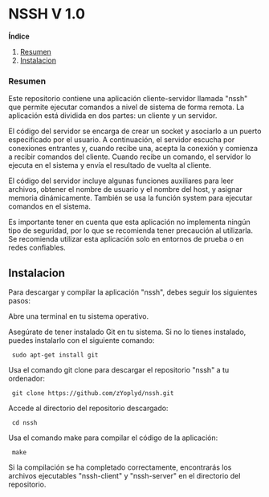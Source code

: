 # NSSH V 1.0
**Índice**   
1. [Resumen](#resumen)
2. [Instalacion](#instalacion)


### Resumen<a name="resumen"></a>
Este repositorio contiene una aplicación cliente-servidor llamada "nssh" que permite ejecutar comandos a nivel de sistema de forma remota. La aplicación está dividida en dos partes: un cliente y un servidor.

El código del servidor se encarga de crear un socket y asociarlo a un puerto especificado por el usuario. A continuación, el servidor escucha por conexiones entrantes y, cuando recibe una, acepta la conexión y comienza a recibir comandos del cliente. Cuando recibe un comando, el servidor lo ejecuta en el sistema y envía el resultado de vuelta al cliente.

El código del servidor incluye algunas funciones auxiliares para leer archivos, obtener el nombre de usuario y el nombre del host, y asignar memoria dinámicamente. También se usa la función system para ejecutar comandos en el sistema.

Es importante tener en cuenta que esta aplicación no implementa ningún tipo de seguridad, por lo que se recomienda tener precaución al utilizarla. Se recomienda utilizar esta aplicación solo en entornos de prueba o en redes confiables.



## Instalacion <a name="instalacion"></a>
Para descargar y compilar la aplicación "nssh", debes seguir los siguientes pasos:

Abre una terminal en tu sistema operativo.

Asegúrate de tener instalado Git en tu sistema. Si no lo tienes instalado, puedes instalarlo con el siguiente comando:
```shell
 sudo apt-get install git
```
Usa el comando git clone para descargar el repositorio "nssh" a tu ordenador:
```shell
 git clone https://github.com/zYoplyd/nssh.git
```
	
Accede al directorio del repositorio descargado:
```shell
 cd nssh
```
Usa el comando make para compilar el código de la aplicación:
```shell
 make
```
Si la compilación se ha completado correctamente, encontrarás los archivos ejecutables "nssh-client" y "nssh-server" en el directorio del repositorio.
